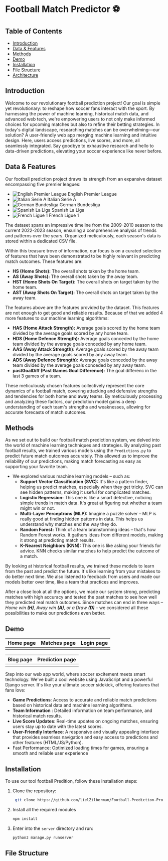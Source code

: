 # Football Match Predictor ⚽


## Table of Contents  

- [Introduction](#introduction)
- [Data & Features](#data--features)
- [Methods](#methods)
- [Demo](#demo)
- [Installation](#installation)
- [File Structure](#file-structure)
- [Architecture ](#architecture)

## Introduction
Welcome to our revolutionary football prediction project! Our goal is simple yet revolutionary: to reshape how soccer fans interact with the sport.
 By harnessing the power of machine learning, historical match data, and advanced web tech, we're empowering users to not only make informed choices
 for upcoming matches but also to refine their betting strategies. In today's digital landscape, researching matches can be overwhelming—our solution?
 A user-friendly web app merging machine learning and intuitive design. Here, users access predictions, live scores, and more, all seamlessly
 integrated. Say goodbye to exhaustive research and hello to data-driven predictions, elevating your soccer experience like never before.

## Data & Features

Our football prediction project draws its strength from an expansive dataset encompassing five premier leagues: 
- ![English Premier League](https://raw.githubusercontent.com/stevenrskelton/flag-icon/master/png/16/country-4x3/gb.png "English Premier League") English Premier League
- ![ Italian Serie A](https://raw.githubusercontent.com/stevenrskelton/flag-icon/master/png/16/country-4x3/it.png " Italian Serie A")  Italian Serie A
- ![German Bundesliga](https://raw.githubusercontent.com/stevenrskelton/flag-icon/master/png/16/country-4x3/de.png "German Bundesliga") German Bundesliga
- ![ Spanish La Liga](https://raw.githubusercontent.com/stevenrskelton/flag-icon/master/png/16/country-4x3/es.png " Spanish La Liga")  Spanish La Liga
- ![French Ligue 1](https://raw.githubusercontent.com/stevenrskelton/flag-icon/master/png/16/country-4x3/fr.png "French Ligue 1") French Ligue 1

The dataset spans an impressive timeline from the 2009-2010 season to the current 2022-2023 season, ensuring a comprehensive analysis of 
trends and patterns over the years. Organized meticulously, each season's data is stored within a dedicated CSV file.

Within this treasure trove of information, our focus is on a curated selection of features that have been demonstrated to be highly relevant in
 predicting match outcomes. These features are:

- **HS (Home Shots):** The overall shots taken by the home team.
- **AS (Away Shots):** The overall shots taken by the away team.
- **HST (Home Shots On Target):** The overall shots on target taken by the home team.
- **AST (Away Shots On Target):** The overall shots on target taken by the away team.

The features above are the features provided by the dataset. This features are not enough to get good and reliable results. Because of that we added 4 more features to our machine learning algorithms:
- **HAS (Home Attack Strength):** Average goals scored by the home team divided by the average goals scored by any home team.
- **HDS (Home Defence Strength):** Average goals conceded by the home team divided by the average goals conceded by any home team.
- **AAS (Away Attack Strength):** Average goals scored by the away team divided by the average goals scored by any away team.
- **ADS (Away Defence Strength):** Average goals conceded by the away team divided by the average goals conceded by any away team.
- **pastGoalDiff (Past Games Goal Difference):** The goal differenc in the last 3 games of a team.

These meticulously chosen features collectively represent the core dynamics of a football match, covering attacking and defensive strengths and
 tendencies for both home and away teams. By meticulously processing and analyzing these factors, our prediction model gains a deep understanding 
of each team's strengths and weaknesses, allowing for accurate forecasts of match outcomes.


## Methods

As we set out to build our football match prediction system, we delved into the world of machine learning techniques and strategies. By analyzing past football results, we trained various models using the `Predictions.py` to predict future match outcomes accurately. This allowed us to improve the reliability of our predictions, making match forecasting as easy as supporting your favorite team.

- We explored various machine learning models – such as:
  - **Support Vector Classification (SVC):** It's like a pattern finder, helping us predict matches, especially when they get tricky. SVC can see hidden patterns, making it useful for complicated matches.
  -  **Logistic Regression:** This one is like a smart detective, noticing simple trends in match data. It's great at figuring out whether a team might win or not.
  -  **Multi-Layer Perceptrons (MLP):** Imagine a puzzle solver – MLP is really good at finding hidden patterns in data. This helps us understand why matches end the way they do.
  -  **Random Forest:** Think of a team brainstorming ideas – that's how Random Forest works. It gathers ideas from different models, making it strong at predicting match results.
  -  **K-Nearest Neighbors (KNN):** This one is like asking your friends for advice. KNN checks similar matches to help predict the outcome of a match.

By looking at historical football results, we trained these models to learn from the past and predict the future. It's like learning from your mistakes to do better next time. We also listened to feedback from users and made our models better over time, like a team that practices and improves.

After a close look at all the options, we made our system strong, predicting matches with high accuracy and tested the past matches to see how well they predicted real match outcomes. Since matches can end in three ways – *Home win __(H)__, Away win __(A)__, or a Draw __(D)__* – we considered all these possibilities to make our predictions even better.


## Demo

| Home page | Matches page | Login page  |
| --- | --- | ---  |
|  | | 

| Blog page | Prediction page | 
| --- | --- | 
|  |   | 



Step into our web app world, where soccer excitement meets smart technology. We've built a cool website using JavaScript and a powerful Django server. It's like your ultimate soccer sidekick, offering features that fans love:

- **Game Predictions**: Access to accurate and reliable match predictions based on historical data and machine learning algorithms.
- **Team Information** : Detailed information on team performance, and historical match results.
- **Live Score Updates**: Real-time updates on ongoing matches, ensuring users stay up to date with the latest scores.
- **User-Friendly Interface**: A responsive and visually appealing interface that provides seamless navigation and easy access to predictions and other features (HTML/JS/Python).
- Fast Performance: Optimized loading times for games, ensuring a smooth and reliable user experience


## Installation

To use our tool football Predition, follow these installation steps:

1. Clone the repository:

   ```bash
    git clone https://github.com/lielZilberman/Football-Prediction-Project.git

2. Install all the required modules
    ```bash
   npm install

3. Enter into the `server` directory and run:
   ```bash
   python3 manage.py runserver

## File Structure


    



